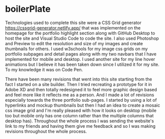 # boilerPlate
Technologies used to complete this site were a CSS Grid generator 
https://cssgrid-generator.netlify.app/ that was implemented on the 
homepage for the portfolio highlight section along with GitHub Desktop 
to host the site and Visual Studio Code to code the site. I also used 
Photoshop and Preview to edit the resolution and size of my images and 
create thumbnails for others. I used w3schools for my image css grids 
on my portfolio subpages and detail pages along with my two navbars that 
I have implemented for mobile and desktop. I used another site for my line 
hover animations but I believe it has been taken down since I utilized it for 
my site. To my knowledge it was on Code Pen.

There have been many revisions that went into this site starting from the 
fact I started on a site builder. Then I tried recreating a prototype for 
it in Adobe XD and then totally redesigned it to feel more graphic design 
based and feel more like it reflects me as a person. And I made a lot of 
revisions especially towards the three portfolio sub-pages. I started by 
using a lot of hyperlinks and mockup thumbnails but then I had an idea to 
create a mosaic css image grid and I'm really pleased with how it looks on 
desktop (mobile too but mobile only has one column rather than the multiple 
columns that desktop has). Throughout the whole process I was sending the 
website's link to my friends and having them give me feedback and so I was 
making revisions throughout the whole process.
